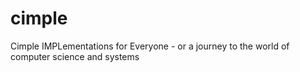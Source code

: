 # cimple
Cimple IMPLementations for Everyone - or a journey to the world of computer science and systems
